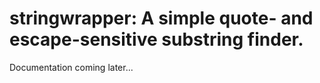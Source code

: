 # stringwrapper: A simple quote- and escape-sensitive substring finder.

Documentation coming later...